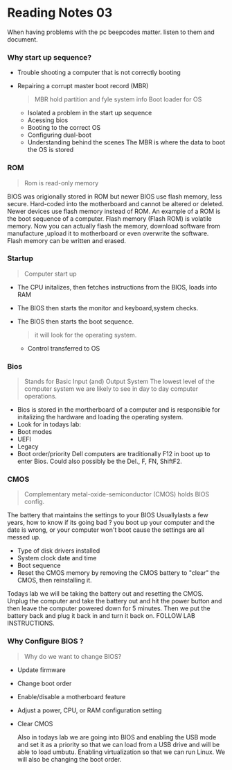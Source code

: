 # Reading Notes 03

When having problems with the pc beepcodes matter. listen to them and document.

### Why start up sequence?

- Trouble shooting a computer that is not correctly booting
- Repairing a corrupt master boot record (MBR)
  > MBR hold partition and fyle system info
  > Boot loader for OS
  
  - Isolated a problem in the start up sequence
  - Acessing bios
  - Booting to the correct OS
  - Configuring dual-boot
  - Understanding behind the scenes
The MBR is where the data to boot the OS is stored

### ROM
> Rom is read-only memory

BIOS was origionally stored in ROM but newer BIOS use flash memory, less secure.
Hard-coded into the motherboard and cannot be altered or deleted.
Newer devices use flash memory instead of ROM. An example of a ROM is the boot sequence of a computer.
Flash memory (Flash ROM) is volatile memory.
Now you can actually flash the memory, download software from manufacture ,upload it to motherboard or even overwrite the software.
Flash memory can be written and erased.

### Startup
> Computer start up

- The CPU initalizes, then fetches instructions from the BIOS, loads into RAM
- The BIOS then starts the monitor and keyboard,system checks.
- The BIOS then starts the boot sequence.
  > it will look for the operating system.

  - Control transferred to OS

### Bios
> Stands for Basic Input (and) Output System
 The lowest level of the computer system we are likely to see in day to day computer operations.

- Bios is stored in the mortherboard of a computer and is responsible for initalizing the hardware and loading the operating system.
- Look for in todays lab:
- Boot modes
- UEFI
- Legacy
- Boot order/priority
Dell computers are traditionally F12 in boot up to enter Bios.
Could also possibly be the Del.,  F, FN, ShiftF2.

### CMOS
> Complementary metal-oxide-semiconductor (CMOS) holds BIOS config.

The battery that maintains the settings to your BIOS
Usuallylasts a few years, how to know if its going bad ? you boot up your computer and the date is wrong, or your computer won't boot cause the settings are all messed up.

- Type of disk drivers installed
- System clock date and time
- Boot sequence
- Reset the CMOS memory by removing the CMOS battery to "clear" the CMOS, then reinstalling it.

Todays lab we will be taking the battery out and resetting the CMOS. Unplug the computer and take the battery out and hit the power button and then leave the computer powered down for 5 minutes.
Then we put the battery back and plug it back in and turn it back on. FOLLOW LAB INSTRUCTIONS.

### Why Configure BIOS ?
> Why do we want to change BIOS?

- Update firmware
- Change boot order
- Enable/disable a motherboard feature
- Adjust a power, CPU, or RAM configuration setting
- Clear CMOS

  Also in todays lab we are going into BIOS and enabling the USB mode and set it as a priority so that we can load from a USB drive and will be able to load umbutu.
  Enabling virtualization so that we can run Linux. We will also be changing the boot order.  
  

